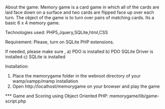 
About the game:
Memory game is a card game in which all of the cards are laid face down on a surface and two cards are flipped face up over each turn. The object of the game is to turn over pairs of matching cards. Its a basic 6 x 4 memory game.

Technologies used:
PHP5,Jquery,SQLite,html,CSS

Requirement:
Please, turn on SQLite PHP extensions. 

If needed, please make sure , 
   a) PDO is installed 
   b) PDO SQLite Driver is installed 
   c) SQLite is installed

Installation:
1. Place the memorygame folder in the webroot directory of your wamp/xampp/mamp installation
2. Open http://localhost/memorygame on your browser and play the game


*** Game and Scoring using Object Oriented PHP:
          memorygame/lib/game-script.php





